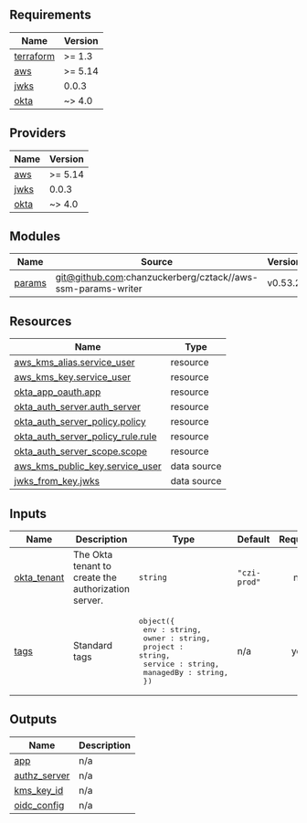 <!-- START -->
## Requirements

| Name | Version |
|------|---------|
| <a name="requirement_terraform"></a> [terraform](#requirement\_terraform) | >= 1.3 |
| <a name="requirement_aws"></a> [aws](#requirement\_aws) | >= 5.14 |
| <a name="requirement_jwks"></a> [jwks](#requirement\_jwks) | 0.0.3 |
| <a name="requirement_okta"></a> [okta](#requirement\_okta) | ~> 4.0 |

## Providers

| Name | Version |
|------|---------|
| <a name="provider_aws"></a> [aws](#provider\_aws) | >= 5.14 |
| <a name="provider_jwks"></a> [jwks](#provider\_jwks) | 0.0.3 |
| <a name="provider_okta"></a> [okta](#provider\_okta) | ~> 4.0 |

## Modules

| Name | Source | Version |
|------|--------|---------|
| <a name="module_params"></a> [params](#module\_params) | git@github.com:chanzuckerberg/cztack//aws-ssm-params-writer | v0.53.2 |

## Resources

| Name | Type |
|------|------|
| [aws_kms_alias.service_user](https://registry.terraform.io/providers/hashicorp/aws/latest/docs/resources/kms_alias) | resource |
| [aws_kms_key.service_user](https://registry.terraform.io/providers/hashicorp/aws/latest/docs/resources/kms_key) | resource |
| [okta_app_oauth.app](https://registry.terraform.io/providers/okta/okta/latest/docs/resources/app_oauth) | resource |
| [okta_auth_server.auth_server](https://registry.terraform.io/providers/okta/okta/latest/docs/resources/auth_server) | resource |
| [okta_auth_server_policy.policy](https://registry.terraform.io/providers/okta/okta/latest/docs/resources/auth_server_policy) | resource |
| [okta_auth_server_policy_rule.rule](https://registry.terraform.io/providers/okta/okta/latest/docs/resources/auth_server_policy_rule) | resource |
| [okta_auth_server_scope.scope](https://registry.terraform.io/providers/okta/okta/latest/docs/resources/auth_server_scope) | resource |
| [aws_kms_public_key.service_user](https://registry.terraform.io/providers/hashicorp/aws/latest/docs/data-sources/kms_public_key) | data source |
| [jwks_from_key.jwks](https://registry.terraform.io/providers/iwarapter/jwks/0.0.3/docs/data-sources/from_key) | data source |

## Inputs

| Name | Description | Type | Default | Required |
|------|-------------|------|---------|:--------:|
| <a name="input_okta_tenant"></a> [okta\_tenant](#input\_okta\_tenant) | The Okta tenant to create the authorization server. | `string` | `"czi-prod"` | no |
| <a name="input_tags"></a> [tags](#input\_tags) | Standard tags | <pre>object({<br>    env : string,<br>    owner : string,<br>    project : string,<br>    service : string,<br>    managedBy : string,<br>  })</pre> | n/a | yes |

## Outputs

| Name | Description |
|------|-------------|
| <a name="output_app"></a> [app](#output\_app) | n/a |
| <a name="output_authz_server"></a> [authz\_server](#output\_authz\_server) | n/a |
| <a name="output_kms_key_id"></a> [kms\_key\_id](#output\_kms\_key\_id) | n/a |
| <a name="output_oidc_config"></a> [oidc\_config](#output\_oidc\_config) | n/a |
<!-- END -->